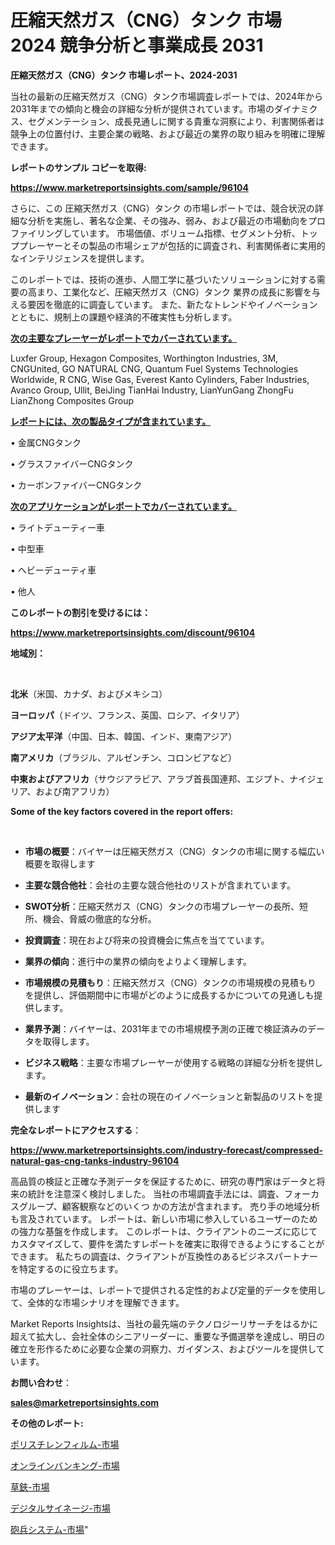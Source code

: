 # 圧縮天然ガス（CNG）タンク 市場 2024 競争分析と事業成長 2031

<strong>圧縮天然ガス（CNG）タンク 市場レポート、2024-2031</strong>

当社の最新の圧縮天然ガス（CNG）タンク市場調査レポートでは、2024年から2031年までの傾向と機会の詳細な分析が提供されています。市場のダイナミクス、セグメンテーション、成長見通しに関する貴重な洞察により、利害関係者は競争上の位置付け、主要企業の戦略、および最近の業界の取り組みを明確に理解できます。



<strong>レポートのサンプル コピーを取得:</strong> <a href=https://www.marketreportsinsights.com/sample/96104>

<strong><u>https://www.marketreportsinsights.com/sample/96104</u></strong></a>

さらに、この 圧縮天然ガス（CNG）タンク の市場レポートでは、競合状況の詳細な分析を実施し、著名な企業、その強み、弱み、および最近の市場動向をプロファイリングしています。 市場価値、ボリューム指標、セグメント分析、トッププレーヤーとその製品の市場シェアが包括的に調査され、利害関係者に実用的なインテリジェンスを提供します。

このレポートでは、技術の進歩、人間工学に基づいたソリューションに対する需要の高まり、工業化など、圧縮天然ガス（CNG）タンク 業界の成長に影響を与える要因を徹底的に調査しています。 また、新たなトレンドやイノベーションとともに、規制上の課題や経済的不確実性も分析します。



<strong><u>次の主要なプレーヤーがレポートでカバーされています。</u></strong>

Luxfer Group, Hexagon Composites, Worthington Industries, 3M, CNGUnited, GO NATURAL CNG, Quantum Fuel Systems Technologies Worldwide, R CNG, Wise Gas, Everest Kanto Cylinders, Faber Industries, Avanco Group, Ullit, BeiJing TianHai Industry, LianYunGang ZhongFu LianZhong Composites Group



<strong><u><b>レポートには、次の製品タイプが含まれています。</b></u></strong>

• 金属CNGタンク

• グラスファイバーCNGタンク

• カーボンファイバーCNGタンク



<strong><u><b>次のアプリケーションがレポートでカバーされています。</b></u></strong>

• ライトデューティー車

• 中型車

• ヘビーデューティ車

• 他人



<strong><b>このレポートの割引を受けるには：</b></strong>

<a href=https://www.marketreportsinsights.com/discount/96104>

<strong><u>https://www.marketreportsinsights.com/discount/96104</u></strong></a>



<strong>地域別：</strong>

<strong> </strong>



<strong>北米</strong>（米国、カナダ、およびメキシコ）



<strong>ヨーロッパ</strong>（ドイツ、フランス、英国、ロシア、イタリア）



<strong>アジア太平洋</strong>（中国、日本、韓国、インド、東南アジア）



<strong>南アメリカ</strong>（ブラジル、アルゼンチン、コロンビアなど）



<strong>中東およびアフリカ</strong>（サウジアラビア、アラブ首長国連邦、エジプト、ナイジェリア、および南アフリカ）



<strong>Some of the key factors covered in the report offers:</strong>

<strong> </strong>
<ul>
  <li>

<strong>市場の概要</strong>：バイヤーは圧縮天然ガス（CNG）タンクの市場に関する幅広い概要を取得します</li>
  <li>

<strong>主要な競合他社</strong>：会社の主要な競合他社のリストが含まれています。</li>
  <li>

<strong>SWOT分析</strong>：圧縮天然ガス（CNG）タンクの市場プレーヤーの長所、短所、機会、脅威の徹底的な分析。</li>
  <li>

<strong>投資調査</strong>：現在および将来の投資機会に焦点を当てています。</li>
  <li>

<strong>業界の傾向</strong>：進行中の業界の傾向をよりよく理解します。</li>
  <li>

<strong>市場規模の見積もり</strong>：圧縮天然ガス（CNG）タンクの市場規模の見積もり を提供し、評価期間中に市場がどのように成長するかについての見通しも提供します。</li>
  <li>

<strong>業界予測</strong>：バイヤーは、2031年までの市場規模予測の正確で検証済みのデータを取得します。</li>
  <li>

<strong>ビジネス戦略</strong>：主要な市場プレーヤーが使用する戦略の詳細な分析を提供します。</li>
  <li>

<strong>最新のイノベーション</strong>：会社の現在のイノベーションと新製品のリストを提供します</li>
</ul>


<strong>完全なレポートにアクセスする</strong>：

<a href=https://www.marketreportsinsights.com/industry-forecast/compressed-natural-gas-cng-tanks-industry-96104>

<strong><u>https://www.marketreportsinsights.com/industry-forecast/compressed-natural-gas-cng-tanks-industry-96104</u></strong></a>

高品質の検証と正確な予測データを保証するために、研究の専門家はデータと将来の統計を注意深く検討しました。 当社の市場調査手法には、調査、フォーカスグループ、顧客観察などのいくつ かの方法が含まれます。 売り手の地域分析も言及されています。 レポートは、新しい市場に参入しているユーザーのための強力な基盤を作成します。 このレポートは、クライアントのニーズに応じてカスタマイズして、要件を満たすレポートを確実に取得できるようにすることができます。 私たちの調査は、クライアントが互換性のあるビジネスパートナーを特定するのに役立ちます。

市場のプレーヤーは、レポートで提供される定性的および定量的データを使用して、全体的な市場シナリオを理解できます。

Market Reports Insightsは、当社の最先端のテクノロジーリサーチをはるかに超えて拡大し、会社全体のシニアリーダーに、重要な予備選挙を達成し、明日の確立を形作るために必要な企業の洞察力、ガイダンス、およびツールを提供しています。



<strong><b>お問い合わせ</b></strong>：

<a href=mailto:sales@marketreportsinsights.com>

<strong><u>sales@marketreportsinsights.com</u></strong></a>



<strong>その他のレポート:</strong>

<a href=https://www.linkedin.com/pulse/ポリスチレンフィルム-市場-2030-年までの需要に焦点を当てた-2023-年調査レポート-pr-news-hub-hpwkf/>ポリスチレンフィルム-市場</a>

<a href=https://www.linkedin.com/pulse/オンラインバンキング-市場-2023-総合分析と事業成長戦略-2030-ygtvf/>オンラインバンキング-市場</a>

<a href=https://www.linkedin.com/pulse/草鋏-市場-2030-年までの需要に焦点を当てた-2023-年調査レポート-7ceuf/>草鋏-市場</a>

<a href=https://www.linkedin.com/pulse/デジタルサイネージ-市場-2023-総合分析と事業成長戦略-2030-yeynf/>デジタルサイネージ-市場</a>

<a href=https://www.linkedin.com/pulse/砲兵システム-市場-2023-swot-分析と成長率-2030-data-dive-discoveries-24-analysis-ptbpf/>砲兵システム-市場</a>"
